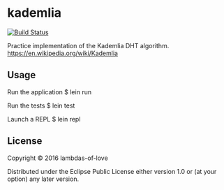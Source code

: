 # kademlia
[![Build Status](https://travis-ci.org/lambdas-of-love/kademlia.svg?branch=master)](https://travis-ci.org/lambdas-of-love/kademlia)

Practice implementation of the Kademlia DHT algorithm. https://en.wikipedia.org/wiki/Kademlia

## Usage

Run the application
$ lein run

Run the tests
$ lein test

Launch a REPL
$ lein repl

## License

Copyright © 2016 lambdas-of-love

Distributed under the Eclipse Public License either version 1.0 or (at
your option) any later version.

